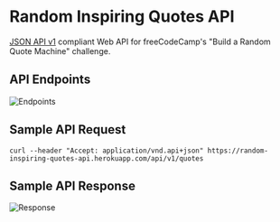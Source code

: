 # Random Inspiring Quotes API
[JSON API v1](http://jsonapi.org) compliant Web API for freeCodeCamp's "Build a Random Quote Machine" challenge.

## API Endpoints
![Endpoints](https://user-images.githubusercontent.com/9766310/33596375-75660918-d9d6-11e7-92c3-8a6dd430d097.png)

## Sample API Request
```
curl --header "Accept: application/vnd.api+json" https://random-inspiring-quotes-api.herokuapp.com/api/v1/quotes
```

## Sample API Response
![Response](https://user-images.githubusercontent.com/9766310/33598117-8e0e2396-d9dc-11e7-81cd-d23c0bb17a2e.png)
